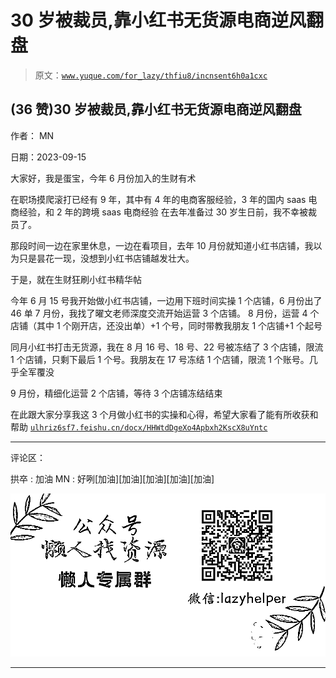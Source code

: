 # 30 岁被裁员,靠小红书无货源电商逆风翻盘

> 原文：[`www.yuque.com/for_lazy/thfiu8/incnsent6h0a1cxc`](https://www.yuque.com/for_lazy/thfiu8/incnsent6h0a1cxc)

## (36 赞)30 岁被裁员,靠小红书无货源电商逆风翻盘

作者： MN

日期：2023-09-15

大家好，我是蛋宝，今年 6 月份加入的生财有术

在职场摸爬滚打已经有 9 年，其中有 4 年的电商客服经验，3 年的国内 saas 电商经验，和 2 年的跨境 saas 电商经验
在去年准备过 30 岁生日前，我不幸被裁员了。

那段时间一边在家里休息，一边在看项目，去年 10 月份就知道小红书店铺，我以为只是昙花一现，没想到小红书店铺越发壮大。

于是，就在生财狂刷小红书精华帖

今年 6 月 15 号我开始做小红书店铺，一边用下班时间实操 1 个店铺，6 月份出了 46 单
7 月份，我找了曜文老师深度交流开始运营 3 个店铺。
8 月份，运营 4 个店铺（其中 1 个刚开店，还没出单）+1 个号，同时带教我朋友 1 个店铺+1 个起号

同月小红书打击无货源，我在 8 月 16 号、18 号、22 号被冻结了 3 个店铺，限流 1 个店铺，只剩下最后 1 个号。我朋友在 17 号冻结 1 个店铺，限流 1 个账号。几乎全军覆没

9 月份，精细化运营 2 个店铺，等待 3 个店铺冻结结束

在此跟大家分享我这 3 个月做小红书的实操和心得，希望大家看了能有所收获和帮助
[`ulhriz6sf7.feishu.cn/docx/HHWtdDgeXo4Apbxh2KscX8uYntc`](https://ulhriz6sf7.feishu.cn/docx/HHWtdDgeXo4Apbxh2KscX8uYntc)

* * *

评论区：

拱卒 : 加油
MN : 好咧[加油][加油][加油][加油][加油]

![](img/1c37d505930596d12a88ab23e11aa07a.png)

* * *